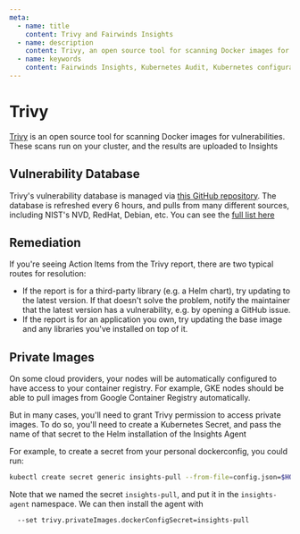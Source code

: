 ```yaml
---
meta:
  - name: title
    content: Trivy and Fairwinds Insights
  - name: description
    content: Trivy, an open source tool for scanning Docker images for vulnerabilities, runs scans on your cluster, and results are uploaded to Fairwinds Insights.
  - name: keywords
    content: Fairwinds Insights, Kubernetes Audit, Kubernetes configuration validation, Trivy, open source
---
```


# Trivy
[Trivy](https://github.com/aquasecurity/trivy) is an open source tool for scanning Docker images
for vulnerabilities. These scans run on your cluster, and the results are uploaded to Insights

## Vulnerability Database
Trivy's vulnerability database is managed via [this GitHub repository](https://github.com/aquasecurity/trivy-db/tree/main/pkg/vulnsrc).
The database is refreshed every 6 hours, and pulls from many different sources, including
NIST's NVD, RedHat, Debian, etc. You can see the [full list here](https://github.com/aquasecurity/trivy-db/tree/main/pkg/vulnsrc)

## Remediation
If you're seeing Action Items from the Trivy report, there are two typical routes for resolution:
* If the report is for a third-party library (e.g. a Helm chart), try updating to the latest version.
If that doesn't solve the problem, notify the maintainer that the latest version has a vulnerability,
e.g. by opening a GitHub issue.
* If the report is for an application you own, try updating the base image and any libraries you've
installed on top of it.

## Private Images
On some cloud providers, your nodes will be automatically configured to have access to your
container registry. For example, GKE nodes should be able to pull images from Google Container
Registry automatically.

But in many cases, you'll need to grant Trivy permission to access private images. To do so,
you'll need to create a Kubernetes Secret, and pass the name of that secret to the Helm
installation of the Insights Agent

For example, to create a secret from your personal dockerconfig, you could run:
```bash
kubectl create secret generic insights-pull --from-file=config.json=$HOME/.docker/config.json -n insights-agent
```

Note that we named the secret `insights-pull`, and put it in the `insights-agent` namespace.
We can then install the agent with
```bash
  --set trivy.privateImages.dockerConfigSecret=insights-pull
```
